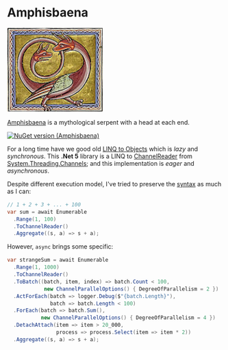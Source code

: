 # Amphisbaena

![Amphisbaena](https://github.com/Dmitry-Bychenko/Amphisbaena/blob/master/Images/Amphisbaena.png "Amphisbaena")

[Amphisbaena](https://en.wikipedia.org/wiki/Amphisbaena) is a mythological serpent with a head at each end. 

[![NuGet version (Amphisbaena)](https://img.shields.io/nuget/v/Amphisbaena.svg?style=flat-square)](https://www.nuget.org/packages/Amphisbaena/)

For a long time have we good old [LINQ to Objects](https://docs.microsoft.com/en-us/dotnet/csharp/programming-guide/concepts/linq/linq-to-objects) which is *lazy* and *synchronous*. This **.Net 5** library is a LINQ to [ChannelReader](https://docs.microsoft.com/en-us/dotnet/api/system.threading.channels.channelreader-1?view=net-5.0) from [System.Threading.Channels](https://docs.microsoft.com/en-us/dotnet/api/system.threading.channels?view=net-5.0); and this implementation is *eager* and *asynchronous*.

Despite different execution model, I've tried to preserve the [syntax](https://github.com/Dmitry-Bychenko/Amphisbaena/wiki/Linq) as much as I can:
  
  ```c#
  // 1 + 2 + 3 + ... + 100
  var sum = await Enumerable
    .Range(1, 100)
    .ToChannelReader()
    .Aggregate((s, a) => s + a);
 ```
 
However, `async` brings some specific:

```c#
var strangeSum = await Enumerable
  .Range(1, 1000)
  .ToChannelReader()
  .ToBatch((batch, item, index) => batch.Count < 100, 
            new ChannelParallelOptions() { DegreeOfParallelism = 2 })
  .ActForEach(batch => logger.Debug($"{batch.Length}"),
              batch => batch.Length < 100)
  .ForEach(batch => batch.Sum(), 
           new ChannelParallelOptions() { DegreeOfParallelism = 4 })
  .DetachAttach(item => item > 20_000,
                process => process.Select(item => item * 2))
  .Aggregate((s, a) => s + a);
```
  
